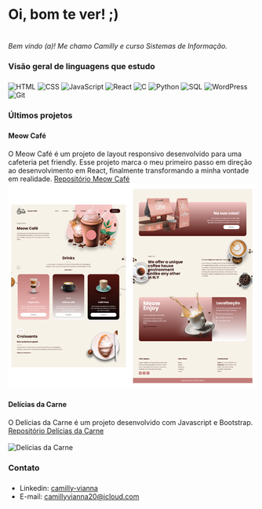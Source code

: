 
  # Oi, bom te ver! ;) <h1>
  *Bem vindo (a)! Me chamo Camilly e curso Sistemas de Informação.*
  
  ### Visão geral de linguagens que estudo<h3>

![HTML](https://img.shields.io/badge/-HTML-E34F26?style=for-the-badge&logo=html5&logoColor=white)
![CSS](https://img.shields.io/badge/-CSS-1572B6?style=for-the-badge&logo=css3&logoColor=white)
![JavaScript](https://img.shields.io/badge/-JavaScript-F7DF1E?style=for-the-badge&logo=javascript&logoColor=black)
![React](https://img.shields.io/badge/-React-61DAFB?style=for-the-badge&logo=react&logoColor=white)
![C](https://img.shields.io/badge/-C-A8B9CC?style=for-the-badge&logo=c&logoColor=white)
![Python](https://img.shields.io/badge/-Python-3776AB?style=for-the-badge&logo=python&logoColor=white)
![SQL](https://img.shields.io/badge/-SQL-4479A1?style=for-the-badge&logo=postgresql&logoColor=white)
![WordPress](https://img.shields.io/badge/-WordPress-21759B?style=for-the-badge&logo=wordpress&logoColor=white)
![Git](https://img.shields.io/badge/-Git-F05032?style=for-the-badge&logo=git&logoColor=white)
  
  ### Últimos projetos <h3>
  #### Meow Café <h4>
  O Meow Café é um projeto de layout responsivo desenvolvido para uma cafeteria pet friendly. Esse projeto marca o meu primeiro passo em direção ao desenvolvimento em React, finalmente transformando a minha vontade em realidade.
  [Repositório Meow Café](https://github.com/chadecamomilly/meow-cafe)
  ![Meow Cafe](https://github.com/chadecamomilly/meow-cafe/raw/main/projeto/src/imgs/desktop_novo.png)

  #### Delícias da Carne <h4>
  O Delícias da Carne é um projeto desenvolvido com Javascript e Bootstrap.
  [Repositório Delícias da Carne](https://github.com/chadecamomilly/deliciasdacarne) <br/> <br/> 
  ![Delícias da Carne](https://i.imgur.com/6oKdgxL.png)
  
  
  ### Contato <h3>
  * Linkedin: [camilly-vianna](https://www.linkedin.com/in/camilly-vianna/?lipi=urn%3Ali%3Apage%3Ad_flagship3_feed%3BUcTrJGK6T2CUidYPsgEyWA%3D%3D)
  * E-mail: camillyvianna20@icloud.com
  
